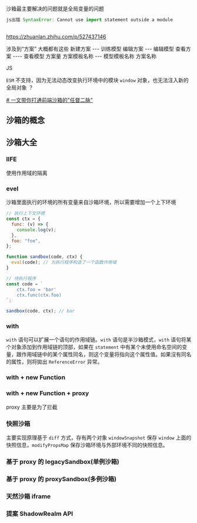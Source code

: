
沙箱最主要解决的问题就是全局变量的问题


``` js error
js出错 SyntaxError: Cannot use import statement outside a module
 
```


https://zhuanlan.zhihu.com/p/527437146

 涉及到“方案” 大概都有这些
新建方案 --- 训练模型
编辑方案 --- 编辑模型
查看方案 ---- 查看模型
方案量
方案模板名称 --- 模型模板名称
方案名称

JS 

`ESM` 不支持，因为无法动态改变执行环境中的模块 `window` 对象，也无法注入新的全局对象 ？


[# 一文带你打通前端沙箱的"任督二脉"](https://juejin.cn/post/7124969690958397471)


## 沙箱的概念


## 沙箱大全


### IIFE

使用作用域的隔离

### evel

沙箱里面执行的环境的所有变量来自沙箱环境，所以需要增加一个上下环境

``` js
// 执行上下文环境
const ctx = {
  func: (v) => {
    console.log(v);
  },
  foo: "foo",
};

function sandbox(code, ctx) {
  eval(code); // 为执行程序构造了一个函数作用域
}

// 待执行程序
const code = `
    ctx.foo = 'bar'
    ctx.func(ctx.foo)
`;

sandbox(code, ctx); // bar
```

### with

`with` 语句可以扩展一个语句的作用域链。`with` 语句是半沙箱模式，`with` 语句将某个对象添加到作用域链的顶部，如果在 `statement` 中有某个未使用命名空间的变量，跟作用域链中的某个属性同名，则这个变量将指向这个属性值。如果沒有同名的属性，则将拋出 `ReferenceError` 异常。


### with + new Function




### with + new Function + proxy

proxy 主要是为了拦截


### 快照沙箱

主要实现原理基于 `diff` 方式，存有两个对象 `windowSnapshot` 保存 `window` 上面的快照信息，`modifyPropsMap` 保存沙箱环境与外部环境不同的快照信息。


### 基于 proxy 的 legacySandbox(单例沙箱)


### 基于 proxy 的 proxySandbox(多例沙箱)


### 天然沙箱 iframe


### 提案 ShadowRealm API

